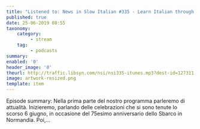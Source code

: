 ```yaml
---
title: "Listened to: News in Slow Italian #335 - Learn Italian through current events"
published: true
date: 25-06-2019 08:55
taxonomy:
    category:
         - stream
    tag:
         - podcasts
summary:
enabled: '0'
header_image: '0'
theurl: http://traffic.libsyn.com/nsi/nsi335-itunes.mp3?dest-id=127311
image: artwork-resized.png
template: item
---
```

 
Episode summary: Nella prima parte del nostro programma parleremo di attualità. Inizieremo, parlando delle celebrazioni che si sono tenute lo scorso 6 giugno, in occasione del 75esimo anniversario dello Sbarco in Normandia. Poi,…
